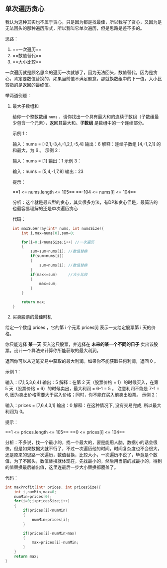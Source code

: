 

## 单次遍历贪心

我认为这种其实也不属于贪心，只是因为都是找最佳，所以我写了贪心，又因为是无法回头的那种遍历形式，所以我叫它单次遍历，但是思路是差不多的。

思路：

1. ==一次遍历==
2. ==数值替代==
3. ==大小比较==

一次遍历就是顾名思义的遍历一次就够了，因为无法回头，数值替代，因为是贪心，肯定要数值替换的，如果当前值不满足题意，那就换数组中的下一值，大小比较指的是返回的最终值。

举两道例题：

1. 最大子数组和

   给你一个整数数组 `nums` ，请你找出一个具有最大和的连续子数组（子数组最少包含一个元素），返回其最大和。**子数组** 是数组中的一个连续部分。

   示例 1：

   输入：nums = [-2,1,-3,4,-1,2,1,-5,4]
   输出：6
   解释：连续子数组 [4,-1,2,1] 的和最大，为 6 。
   示例 2：

   输入：nums = [1]
   输出：1
   示例 3：

   输入：nums = [5,4,-1,7,8]
   输出：23


   提示：

   ==1 <= nums.length <= 105==
   ==-104 <= nums[i] <= 104==

   分析：这个就是最典型的贪心，其实很多方法，有DP和贪心但是，最简洁的也最容易理解的还是单次遍历贪心

   代码：

   ```c
   int maxSubArray(int* nums, int numsSize){
       int i,max=nums[0],sum=0;
   
       for(i=0;i<numsSize;i++) //一次遍历
       {
           sum=sum+nums[i];	//数值替换
           if(sum<nums[i])
           {
               sum=nums[i];	//数值替换
           }
           if(max<=sum)		//大小比较
           {
               max=sum;
           }
       }
   
       return max;
   }
   ```

2. 买卖股票的最佳时机

给定一个数组 prices ，它的第 i 个元素 prices[i] 表示一支给定股票第 i 天的价格。

你只能选择 **某一天** 买入这只股票，并选择在 **未来的某一个不同的日子** 卖出该股票。设计一个算法来计算你所能获取的最大利润。

返回你可以从这笔交易中获取的最大利润。如果你不能获取任何利润，返回 0 。

示例 1：

输入：[7,1,5,3,6,4]
输出：5
解释：在第 2 天（股票价格 = 1）的时候买入，在第 5 天（股票价格 = 6）的时候卖出，最大利润 = 6-1 = 5 。
     注意利润不能是 7-1 = 6, 因为卖出价格需要大于买入价格；同时，你不能在买入前卖出股票。
示例 2：

输入：prices = [7,6,4,3,1]
输出：0
解释：在这种情况下, 没有交易完成, 所以最大利润为 0。


提示：

==1 <= prices.length <= 105==
==0 <= prices[i] <= 104==

分析：不多说，找一个最小的，找一个最大的，要是能用人脑，数据小的话会很快，但是如果数据大就不行了，不过一次遍历他的时间，时间复杂度也不会很大，还是原来的思路一次遍历，数值替换，比较大小，一次遍历不说了，毕竟是个数值，为了不回头，数值替换就体现在，先找最小的，然后用当前的减最小的，得到的值替换最后输出值，这里连最后一步大小替换都覆盖了。

代码：

```C
int maxProfit(int* prices, int pricesSize){
    int i,numMin,max=0;
    numMin=prices[0];
    for(i=0;i<pricesSize;i++)
    {
        if(prices[i]<numMin)
        {
            numMin=prices[i];
        }

        if(prices[i]-numMin>max)
        {
            max=prices[i]-numMin;
        }
    }
    return max;
}
```

